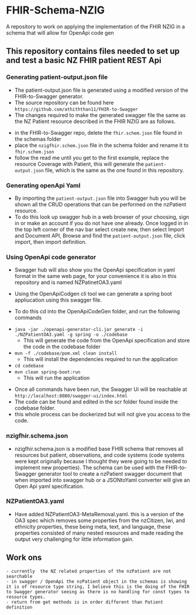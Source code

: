 # FHIR-Schema-NZIG
A repository to work on applying the implementation of the FHIR NZIG in a schema that will allow for OpenApi code gen
## This repository contains files needed to set up and test a basic NZ FHIR patient REST Api
### Generating patient-output.json file
* The patient-output.json file is generated using a modified version of the FHIR-to-Swagger generator.
* The source repository can be found here `https://github.com/athiththan11/FHIR-to-Swagger`
* The changes required to make the generated swagger file the same as the NZ Patient resource described in the FHIR NZIG are as follows.
 - in the FHIR-to-Swagger repo, delete the `fhir.schem.json` file found in the schemas folder
 - place the `nzigfhir.schem.json` file in the schema folder and rename it to `fhir.schem.json`
 - follow the read me until you get to the first example, replace the resource Coverage with Patient, this will generate the `patient-output.json` file, which is the same as the one found in this repository.




### Generating openApi Yaml 
* By importing the `patient-output.json` file into Swagger hub you will be shown all the CRUD operations that can be performed on the nzPatient resource.
* To do this look up swagger hub in a web browser of your choosing, sign in or make an account if you do not have one already. Once logged in in the top left corner of the nav bar select create new, then select Import and Document API, Browse and find the `patient-output.json` file, click import, then import definition. 


### Using OpenApi code generator 
* Swagger hub will also show you the OpenApi specification in yaml format in the same web page, for your convenience it is also in this repository and is named NZPatinetOA3.yaml

* Using the OpenApiCodgen cli tool we can generate a spring boot appliucation using this swagger file. 
* To do this cd into the OpenApiCodeGen folder, and run the following commands 
 - `java -jar ./openapi-generator-cli.jar generate -i ./NZPatientOA3.yaml -g spring -o ./codebase`
    - This will generate the code from the OpenApi specification and store the code in the codebase folder
 - `mvn -f ./codebase/pom.xml clean install`
    - This will install the dependencies  required to run the application 
 - `cd codebase`
 - `mvn clean spring-boot:run`
    - This will run the application 
* Once all commands have been run, the Swagger Ui will be reachable at `http://localhost:8080/swagger-ui/index.html`
* The code can be found and edited in the scr folder found inside the codebase folder. 
* this whole process can be dockerized but will not give you access to the code. 


### nzigfhir.schema.json
* nzigfhir.schema.json is a modified base FHIR schema that removes all resources but patient, observations, and code systems (code systems were kept originally because I thought they were going to be needed to implement new properties). The schema can be used with the FHIR-to-Swagger generator tool to create a nzPatient swagger document that when imported into swagger hub or a JSONtoYaml converter will give an Open Api yaml specification. 

### NZPatientOA3.yaml
* Have added NZPatientOA3-MetaRemoval.yaml. this is a version of the OA3 spec which removes some properties from the nzCitizen, Iwi, and ethnicity properties, these being meta, text, and language, these properties consisted of many nested resources and made reading the output very challenging for little information gain. 
## Work ons
    - currently  the NZ related properties of the nzPatient are not searchable 
    - in swagger / OpenApi the nzPatient object in the schemas is showing it is of resource type string, I believe this is the doing of the FHIR to Swagger generator seeing as there is no handling for const types to resource types.
    - return from get methods is in order different than Patient definition


